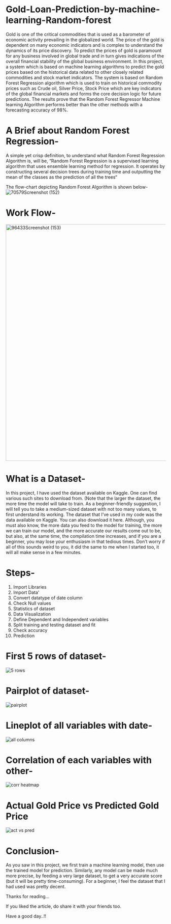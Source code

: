 # Gold-Loan-Prediction-by-machine-learning-Random-forest

Gold is  one of  the critical commodities  that  is used  as a barometer of  economic activity prevailing in  the globalized world. The price  of the gold is  dependent on many economic indicators and is complex to understand the dynamics of its price discovery. To predict the prices  of gold  is paramount  for  any  business  involved in  global trade  and in  turn  gives indications of the overall financial stability of the global business environment. In this project, a system which is based on machine learning algorithms to predict the gold prices based on the historical data related to other closely related commodities and stock market indicators. The system is based on Random Forest Regression algorithm which is used to train on historical commodity prices such as Crude oil, Silver Price, Stock Price which are key indicators  of  the  global  financial  markets  and  forms  the  core  decision  logic  for  future predictions. The results prove that the Random Forest Regressor Machine learning Algorithm performs better than the other methods with a forecasting accuracy of 98%.

# A Brief about Random Forest Regression-
A simple yet crisp definition, to understand what Random Forest Regression Algorithm is, will be, “Random Forest Regression is a supervised learning algorithm that uses ensemble learning method for regression. It operates by constructing several decision trees during training time and outputting the mean of the classes as the prediction of all the trees“

The flow-chart depicting Random Forest Algorithm is shown below-
![70579Screenshot (152)](https://user-images.githubusercontent.com/115232340/198563378-71ec4754-c0f6-400b-ab5b-2fe4f32c5fee.png)

# Work Flow-
<img width="744" alt="96433Screenshot (153)" src="https://user-images.githubusercontent.com/115232340/198563606-61d0bb77-375a-4faf-be27-31eb93343968.png">

# What is a Dataset-
In this project, I have used the dataset available on Kaggle. One can find various such sites to download from. (Note that the larger the dataset, the more time the model will take to train. As a beginner-friendly suggestion, I will tell you to take a medium-sized dataset with not too many values, to first understand its working. The dataset that I’ve used in my code was the data available on Kaggle. You can also download it here. Although, you must also know, the more data you feed to the model for training, the more we can train our model, and the more accurate our results come out to be, but also, at the same time, the compilation time increases, and if you are a beginner, you may lose your enthusiasm in that tedious times. Don’t worry if all of this sounds weird to you, it did the same to me when I started too, it will all make sense in a few minutes.

# Steps-
1. Import Libraries
2. Import Data'
3. Convert datatype of date column
4. Check Null values
5. Statistics of dataset
6. Data Visualization
7. Define Dependent and Independent variables
8. Split training and testing dataset and fit
9. Check accuracy
10. Prediction

# First 5 rows of dataset-
![5 rows ](https://user-images.githubusercontent.com/115232340/198569391-3be2ac20-4968-4f29-b701-b360428d2408.png)

# Pairplot of dataset-
![pairplot](https://user-images.githubusercontent.com/115232340/198569497-16e5e6a4-8e3d-4e94-9e74-315d53859e98.png)

# Lineplot of all variables with date-
![all columns](https://user-images.githubusercontent.com/115232340/198569559-ac75f6ee-0bb3-44d5-8611-1a631d12670d.png)

# Correlation of each variables with other-
![corr heatmap](https://user-images.githubusercontent.com/115232340/198569587-abe04893-5964-4f89-8947-da78f4323120.png)

#  Actual Gold Price vs Predicted Gold Price
![act vs pred](https://user-images.githubusercontent.com/115232340/198569615-99c44178-37c9-487d-961d-cd213810a957.png)

# Conclusion- 
As you saw in this project, we first train a machine learning model, then use the trained model for prediction. Similarly, any model can be made much more precise, by feeding a very large dataset, to get a very accurate score (but it will be pretty time-consuming). For a beginner, I feel the dataset that I had used was pretty decent.

Thanks for reading…

If you liked the article, do share it with your friends too.

Have a good day..!!
